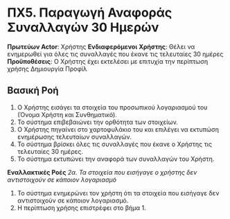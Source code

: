 # ΠΧ5. Παραγωγή Αναφοράς Συναλλαγών 30 Ημερών

**Πρωτεύων Actor**: Χρήστης
**Ενδιαφερόμενοι**
**Χρήστης**: Θέλει να ενημερωθεί για όλες τις συναλλαγές που έκανε τις τελευταίες 30 ημέρες  
**Προϋποθέσεις**: Ο Χρήστης έχει εκτελέσει με επιτυχία την περίπτωση χρήσης Δημιουργία Προφίλ

## Βασική Ροή
1. Ο Χρήστης εισάγει τα στοιχεία του προσωπικού λογαριασμού του (Όνομα Χρήστη και Συνθηματικό).
2. Το σύστημα επιβεβαιώνει την ορθότητα των στοιχείων.
3. Ο Χρήστης πηγαίνει στο χαρτοφυλάκιο του και επιλέγει να εκτυπώση ενημέρωσης τελευταίων συναλλαγών.
4. Το σύστημα βρίσκει όλες τις συναλλαγές που έκανε ο Χρήστης τις τελευταίες 30 ημέρες.
5. Το σύστημα εκτυπώνει την αναφορά των συναλλαγών του Χρήστη.

**Εναλλακτικές Ροές**
*2α. Τα στοιχεία που εισήγαγε ο χρήστης δεν αντιστοιχούν σε κάποιον λογαριασμό*
1. Το σύστημα ενημερώνει τον χρήστη ότι τα στοιχεία που εισήγαγε δεν αντιστοιχούν σε κάποιον λογαριασμό.
2. Η περίπτωση χρήσης επιστρέφει στο βήμα 1.